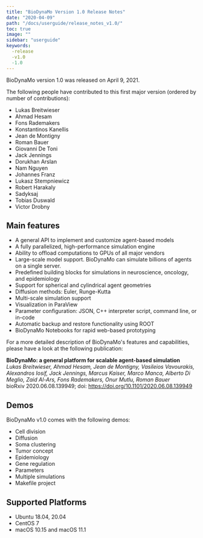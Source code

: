 ```yaml
---
title: "BioDynaMo Version 1.0 Release Notes"
date: "2020-04-09"
path: "/docs/userguide/release_notes_v1.0/"
toc: true
image: ""
sidebar: "userguide"
keywords:
  -release
  -v1.0
  -1.0
---
```


BioDynaMo version 1.0 was released on April 9, 2021.

The following people have contributed to this first major version
(ordered by number of contributions):

* Lukas Breitwieser
* Ahmad Hesam
* Fons Rademakers
* Konstantinos Kanellis
* Jean de Montigny
* Roman Bauer
* Giovanni De Toni
* Jack Jennings
* Dorukhan Arslan
* Nam Nguyen
* Johannes Franz
* Lukasz Stempniewicz
* Robert Harakaly
* Sadyksaj
* Tobias Duswald
* Victor Drobny

## Main features

* A general API to implement and customize agent-based models
* A fully parallelized, high-performance simulation engine
* Ability to offload computations to GPUs of all major vendors
* Large-scale model support. BioDynaMo can simulate billions of agents on a single server.
* Predefined building blocks for simulations in neuroscience, oncology, and epidemiology
* Support for spherical and cylindrical agent geometries
* Diffusion methods: Euler, Runge-Kutta
* Multi-scale simulation support
* Visualization in ParaView
* Parameter configuration: JSON, C++ interpreter script, command line, or in-code
* Automatic backup and restore functionality using ROOT
* BioDynaMo Notebooks for rapid web-based prototyping


For a more detailed description of BioDynaMo's features and capabilities, 
please have a look at the following publication: 

**BioDynaMo: a general platform for scalable agent-based simulation** </br>
*Lukas Breitwieser, Ahmad Hesam, Jean de Montigny, Vasileios Vavourakis, Alexandros Iosif, Jack Jennings, Marcus Kaiser, Marco Manca, Alberto Di Meglio, Zaid Al-Ars, Fons Rademakers, Onur Mutlu, Roman Bauer* </br>
bioRxiv 2020.06.08.139949; doi: https://doi.org/10.1101/2020.06.08.139949


## Demos

BioDynaMo v1.0 comes with the following demos:

* Cell division
* Diffusion
* Soma clustering
* Tumor concept
* Epidemiology
* Gene regulation
* Parameters
* Multiple simulations
* Makefile project

## Supported Platforms

*  Ubuntu 18.04, 20.04
*  CentOS 7
*  macOS 10.15 and macOS 11.1

